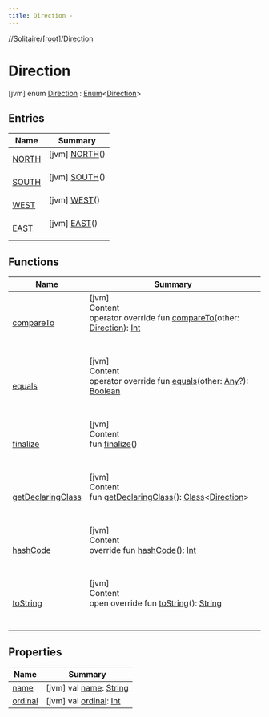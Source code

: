```yaml
---
title: Direction -
---
```

//[Solitaire](../../index.md)/[[root]](../index.md)/[Direction](index.md)



# Direction  
 [jvm] enum [Direction](index.md) : [Enum](https://kotlinlang.org/api/latest/jvm/stdlib/kotlin/-enum/index.html)<[Direction](index.md)>    


## Entries  
  
|  Name|  Summary| 
|---|---|
| <a name="/Direction.NORTH///PointingToDeclaration/"></a>[NORTH](-n-o-r-t-h/index.md)| <a name="/Direction.NORTH///PointingToDeclaration/"></a> [jvm] [NORTH](-n-o-r-t-h/index.md)()  <br>   <br>
| <a name="/Direction.SOUTH///PointingToDeclaration/"></a>[SOUTH](-s-o-u-t-h/index.md)| <a name="/Direction.SOUTH///PointingToDeclaration/"></a> [jvm] [SOUTH](-s-o-u-t-h/index.md)()  <br>   <br>
| <a name="/Direction.WEST///PointingToDeclaration/"></a>[WEST](-w-e-s-t/index.md)| <a name="/Direction.WEST///PointingToDeclaration/"></a> [jvm] [WEST](-w-e-s-t/index.md)()  <br>   <br>
| <a name="/Direction.EAST///PointingToDeclaration/"></a>[EAST](-e-a-s-t/index.md)| <a name="/Direction.EAST///PointingToDeclaration/"></a> [jvm] [EAST](-e-a-s-t/index.md)()  <br>   <br>


## Functions  
  
|  Name|  Summary| 
|---|---|
| <a name="kotlin/Enum/compareTo/#Direction/PointingToDeclaration/"></a>[compareTo](-e-a-s-t/index.md#%5Bkotlin%2FEnum%2FcompareTo%2F%23Direction%2FPointingToDeclaration%2F%5D%2FFunctions%2F-284828083)| <a name="kotlin/Enum/compareTo/#Direction/PointingToDeclaration/"></a>[jvm]  <br>Content  <br>operator override fun [compareTo](-e-a-s-t/index.md#%5Bkotlin%2FEnum%2FcompareTo%2F%23Direction%2FPointingToDeclaration%2F%5D%2FFunctions%2F-284828083)(other: [Direction](index.md)): [Int](https://kotlinlang.org/api/latest/jvm/stdlib/kotlin/-int/index.html)  <br><br><br>
| <a name="kotlin/Enum/equals/#kotlin.Any?/PointingToDeclaration/"></a>[equals](../-peg-type/-b-o-u-n-d-a-r-y/index.md#%5Bkotlin%2FEnum%2Fequals%2F%23kotlin.Any%3F%2FPointingToDeclaration%2F%5D%2FFunctions%2F-284828083)| <a name="kotlin/Enum/equals/#kotlin.Any?/PointingToDeclaration/"></a>[jvm]  <br>Content  <br>operator override fun [equals](../-peg-type/-b-o-u-n-d-a-r-y/index.md#%5Bkotlin%2FEnum%2Fequals%2F%23kotlin.Any%3F%2FPointingToDeclaration%2F%5D%2FFunctions%2F-284828083)(other: [Any](https://kotlinlang.org/api/latest/jvm/stdlib/kotlin/-any/index.html)?): [Boolean](https://kotlinlang.org/api/latest/jvm/stdlib/kotlin/-boolean/index.html)  <br><br><br>
| <a name="kotlin/Enum/finalize/#/PointingToDeclaration/"></a>[finalize](../-peg-type/-b-o-u-n-d-a-r-y/index.md#%5Bkotlin%2FEnum%2Ffinalize%2F%23%2FPointingToDeclaration%2F%5D%2FFunctions%2F-284828083)| <a name="kotlin/Enum/finalize/#/PointingToDeclaration/"></a>[jvm]  <br>Content  <br>fun [finalize](../-peg-type/-b-o-u-n-d-a-r-y/index.md#%5Bkotlin%2FEnum%2Ffinalize%2F%23%2FPointingToDeclaration%2F%5D%2FFunctions%2F-284828083)()  <br><br><br>
| <a name="kotlin/Enum/getDeclaringClass/#/PointingToDeclaration/"></a>[getDeclaringClass](../-peg-type/-b-o-u-n-d-a-r-y/index.md#%5Bkotlin%2FEnum%2FgetDeclaringClass%2F%23%2FPointingToDeclaration%2F%5D%2FFunctions%2F-284828083)| <a name="kotlin/Enum/getDeclaringClass/#/PointingToDeclaration/"></a>[jvm]  <br>Content  <br>fun [getDeclaringClass](../-peg-type/-b-o-u-n-d-a-r-y/index.md#%5Bkotlin%2FEnum%2FgetDeclaringClass%2F%23%2FPointingToDeclaration%2F%5D%2FFunctions%2F-284828083)(): [Class](https://docs.oracle.com/javase/8/docs/api/java/lang/Class.html)<[Direction](index.md)>  <br><br><br>
| <a name="kotlin/Enum/hashCode/#/PointingToDeclaration/"></a>[hashCode](../-peg-type/-b-o-u-n-d-a-r-y/index.md#%5Bkotlin%2FEnum%2FhashCode%2F%23%2FPointingToDeclaration%2F%5D%2FFunctions%2F-284828083)| <a name="kotlin/Enum/hashCode/#/PointingToDeclaration/"></a>[jvm]  <br>Content  <br>override fun [hashCode](../-peg-type/-b-o-u-n-d-a-r-y/index.md#%5Bkotlin%2FEnum%2FhashCode%2F%23%2FPointingToDeclaration%2F%5D%2FFunctions%2F-284828083)(): [Int](https://kotlinlang.org/api/latest/jvm/stdlib/kotlin/-int/index.html)  <br><br><br>
| <a name="kotlin/Enum/toString/#/PointingToDeclaration/"></a>[toString](../-peg-type/-b-o-u-n-d-a-r-y/index.md#%5Bkotlin%2FEnum%2FtoString%2F%23%2FPointingToDeclaration%2F%5D%2FFunctions%2F-284828083)| <a name="kotlin/Enum/toString/#/PointingToDeclaration/"></a>[jvm]  <br>Content  <br>open override fun [toString](../-peg-type/-b-o-u-n-d-a-r-y/index.md#%5Bkotlin%2FEnum%2FtoString%2F%23%2FPointingToDeclaration%2F%5D%2FFunctions%2F-284828083)(): [String](https://kotlinlang.org/api/latest/jvm/stdlib/kotlin/-string/index.html)  <br><br><br>


## Properties  
  
|  Name|  Summary| 
|---|---|
| <a name="/Direction/name/#/PointingToDeclaration/"></a>[name](index.md#%5B%2FDirection%2Fname%2F%23%2FPointingToDeclaration%2F%5D%2FProperties%2F-284828083)| <a name="/Direction/name/#/PointingToDeclaration/"></a> [jvm] val [name](index.md#%5B%2FDirection%2Fname%2F%23%2FPointingToDeclaration%2F%5D%2FProperties%2F-284828083): [String](https://kotlinlang.org/api/latest/jvm/stdlib/kotlin/-string/index.html)   <br>
| <a name="/Direction/ordinal/#/PointingToDeclaration/"></a>[ordinal](index.md#%5B%2FDirection%2Fordinal%2F%23%2FPointingToDeclaration%2F%5D%2FProperties%2F-284828083)| <a name="/Direction/ordinal/#/PointingToDeclaration/"></a> [jvm] val [ordinal](index.md#%5B%2FDirection%2Fordinal%2F%23%2FPointingToDeclaration%2F%5D%2FProperties%2F-284828083): [Int](https://kotlinlang.org/api/latest/jvm/stdlib/kotlin/-int/index.html)   <br>

